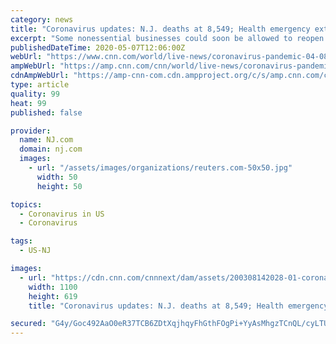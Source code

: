 ```yaml
---
category: news
title: "Coronavirus updates: N.J. deaths at 8,549; Health emergency extended; More businesses could reopen. What you need to know."
excerpt: "Some nonessential businesses could soon be allowed to reopen for curbside pickup and non-essential construction might be allowed to resume within days as New Jersey ... the governor said the public-health emergency expires after 30 days. At least 8,549 have died of COVID-19 related causes in the state after officials announced an additional ..."
publishedDateTime: 2020-05-07T12:06:00Z
webUrl: "https://www.cnn.com/world/live-news/coronavirus-pandemic-04-08-20/h_0b3788a135274918c98f841ea0af63a6"
ampWebUrl: "https://amp.cnn.com/cnn/world/live-news/coronavirus-pandemic-04-08-20/index.html"
cdnAmpWebUrl: "https://amp-cnn-com.cdn.ampproject.org/c/s/amp.cnn.com/cnn/world/live-news/coronavirus-pandemic-04-08-20/index.html"
type: article
quality: 99
heat: 99
published: false

provider:
  name: NJ.com
  domain: nj.com
  images:
    - url: "/assets/images/organizations/reuters.com-50x50.jpg"
      width: 50
      height: 50

topics:
  - Coronavirus in US
  - Coronavirus

tags:
  - US-NJ

images:
  - url: "https://cdn.cnn.com/cnnnext/dam/assets/200308142028-01-coronavirus-microscope-image-super-tease.jpg"
    width: 1100
    height: 619
    title: "Coronavirus updates: N.J. deaths at 8,549; Health emergency extended; More businesses could reopen. What you need to know."

secured: "G4y/Goc492AaO0eR37TCB6ZDtXqjhqyFhGthFOgPi+YyAsMhgzTCnQL/cyLTUw8cJ1ZRBZOqn0KeJyx0tCldSbNE7Q9Qqji7nWYNO7hoEiL7N81dwT+bXhOkYkkGufNnCgq372OJUkgmBbezsKipfsoNffToKBKMEMLV+5dq1t0EKZKH+kZg1Vdcnu9hqBJ3y1TlKYElJwDyalWPOOhhJZLh8ijAeaS+gDjZmp/a83R3z2ZBF8BiryJPI41rkF1WQxifwGbRlLdYIcIYbpAbXmsLJgVGbhgkYpYswOWjmZp/8U/sHpTUYtgBfPIV9uVs;CWGoGLJUknhZ28DSSWS0rw=="
---
```


